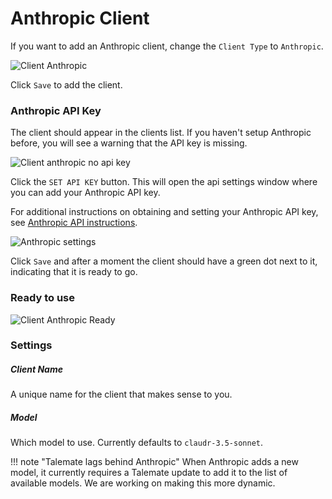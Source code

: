 # Anthropic Client

If you want to add an Anthropic client, change the `Client Type` to `Anthropic`.

![Client Anthropic](/talemate/img/0.26.0/client-anthropic.png)

Click `Save` to add the client.

### Anthropic API Key

The client should appear in the clients list. If you haven't setup Anthropic before, you will see a warning that the API key is missing.

![Client anthropic no api key](/talemate/img/0.26.0/client-anthropic-no-api-key.png)

Click the `SET API KEY` button. This will open the api settings window where you can add your Anthropic API key.

For additional instructions on obtaining and setting your Anthropic API key, see [Anthropic API instructions](/user-guide/apis/anthropic/).

![Anthropic settings](/talemate/img/0.26.0/anthropic-settings.png)

Click `Save` and after a moment the client should have a green dot next to it, indicating that it is ready to go.

### Ready to use

![Client Anthropic Ready](/talemate/img/0.26.0/client-anthropic-ready.png)

### Settings

##### Client Name

A unique name for the client that makes sense to you.

##### Model

Which model to use. Currently defaults to `claudr-3.5-sonnet`.

!!! note "Talemate lags behind Anthropic"
    When Anthropic adds a new model, it currently requires a Talemate update to add it to the list of available models. We are working on making this more dynamic.
